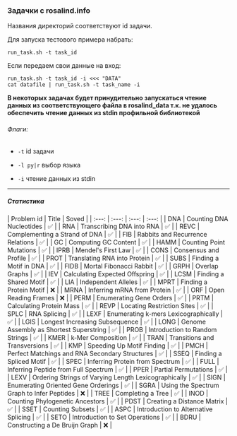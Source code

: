 ### Задачки с rosalind.info

Названия директорий соответствуют id задачи.

Для запуска тестового примера набрать:
```shell
run_task.sh -t task_id
```

Если передаем свои данные на вход:
```shell
run_task.sh -t task_id -i <<< "DATA"
cat datafile | run_task.sh -t task_name -i
```

**В некоторых задачах будет принудительно запускаться чтение данных из соответствующего файла в rosalind_data т.к. не удалось обеспечить чтение данных из stdin профильной библиотекой**

###### Флаги:
- `` -t `` id задачи

- `` -l py|r `` выбор языка

- `` -i `` чтение данных из stdin
---

##### Статистика 

| Problem id | Title | Soved |
| :---: | :---: | :---: | :---: |
| DNA | Counting DNA Nucleotides | :white_check_mark: |
| RNA | Transcribing DNA into RNA | :white_check_mark: |
| REVC | Complementing a Strand of DNA | :white_check_mark: |
| FIB | Rabbits and Recurrence Relations | :white_check_mark: |
| GC | Computing GC Content | :white_check_mark: |
| HAMM | Counting Point Mutations | :white_check_mark: |
| IPRB | Mendel's First Law | :white_check_mark: |
| CONS | Consensus and Profile	 | :white_check_mark: |
| PROT | Translating RNA into Protein | :white_check_mark: |
| SUBS | Finding a Motif in DNA | :white_check_mark: |
| FIDB | Mortal Fibonacci Rabbit | :white_check_mark: |
| GRPH | Overlap Graphs | :white_check_mark: |
| IEV | Calculating Expected Offspring | :white_check_mark: |
| LCSM | Finding a Shared Motif | :white_check_mark: |
| LIA | Independent Alleles | :white_check_mark: |
| MPRT | Finding a Protein Motif | :x: |
| MRNA | Inferring mRNA from Protein | :white_check_mark: |
| ORF | Open Reading Frames | :x: |
| PERM | Enumerating Gene Orders | :white_check_mark: |
| PRTM | Calculating Protein Mass | :white_check_mark: |
| REVP | Locating Restriction Sites | :white_check_mark: |
| SPLC | RNA Splicing | :white_check_mark: |
| LEXF | Enumerating k-mers Lexicographically | :white_check_mark: |
| LGIS | Longest Increasing Subsequence | :white_check_mark: |
| LONG | Genome Assembly as Shortest Superstring | :white_check_mark: |
| PROB | Introduction to Random Strings | :white_check_mark: |
| KMER | k-Mer Composition | :white_check_mark: |
| TRAN | Transitions and Transversions | :white_check_mark: |
| KMP | Speeding Up Motif Finding | :white_check_mark: |
| PMCH | Perfect Matchings and RNA Secondary Structures | :white_check_mark: |
| SSEQ | Finding a Spliced Motif | :white_check_mark: |
| SPEC | Inferring Protein from Spectrum | :white_check_mark: |
| FULL | Inferring Peptide from Full Spectrum | :white_check_mark: |
| PPER | Partial Permutations | :white_check_mark: |
| LEXV | Ordering Strings of Varying Length Lexicographically | :white_check_mark: |
| SIGN | Enumerating Oriented Gene Orderings | :white_check_mark: |
| SGRA | Using the Spectrum Graph to Infer Peptides | :x: |
| TREE | Completing a Tree | :white_check_mark: |
| INOD | Counting Phylogenetic Ancestors | :white_check_mark: |
| PDST | Creating a Distance Matrix | :white_check_mark: |
| SSET | Counting Subsets | :white_check_mark: |
| ASPC | Introduction to Alternative Splicing | :white_check_mark: |
| SETO | Introduction to Set Operations | :white_check_mark: |
| BDRU | Constructing a De Bruijn Graph | :x: |